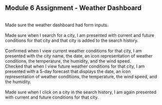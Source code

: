 ## Module 6 Assignment - Weather Dashboard

<br>Made sure the weather dashboard had form inputs.</br>
<br>Made sure when I search for a city, I am presented with current and future conditions for that city and that city is added to the search history.</br>
<br>Confirmed when I view current weather conditions for that city, I am presented with the city name, the date, an icon representation of weather conditions, the temperature, the humidity, and the wind speed.
<br>Checked that when I view future weather conditions for that city, I am presented with a 5-day forecast that displays the date, an icon representation of weather conditions, the temperature, the wind speed, and the humidity.</br>
<br>Made sure when I click on a city in the search history, I am again presented with current and future conditions for that city.</br>